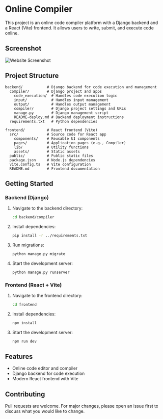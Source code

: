 # Online Compiler

This project is an online code compiler platform with a Django backend and a React (Vite) frontend. It allows users to write, submit, and execute code online.

## Screenshot

![Website Screenshot](https://i.ibb.co/ZpKkZY28/Screenshot-2025-06-23-014618.png)

## Project Structure

```
backend/           # Django backend for code execution and management
  compiler/        # Django project and apps
    code_execution/  # Handles code execution logic
    input/           # Handles input management
    output/          # Handles output management
    compiler/        # Django project settings and URLs
    manage.py        # Django management script
    README-deploy.md # Backend deployment instructions
  requirements.txt   # Python dependencies

frontend/          # React frontend (Vite)
  src/             # Source code for React app
    components/    # Reusable UI components
    pages/         # Application pages (e.g., Compiler)
    lib/           # Utility functions
    assets/        # Static assets
  public/          # Public static files
  package.json     # Node.js dependencies
  vite.config.ts   # Vite configuration
  README.md        # Frontend documentation
```

## Getting Started

### Backend (Django)

1. Navigate to the backend directory:
   ```bash
   cd backend/compiler
   ```
2. Install dependencies:
   ```bash
   pip install -r ../requirements.txt
   ```
3. Run migrations:
   ```bash
   python manage.py migrate
   ```
4. Start the development server:
   ```bash
   python manage.py runserver
   ```

### Frontend (React + Vite)

1. Navigate to the frontend directory:
   ```bash
   cd frontend
   ```
2. Install dependencies:
   ```bash
   npm install
   ```
3. Start the development server:
   ```bash
   npm run dev
   ```

## Features
- Online code editor and compiler
- Django backend for code execution
- Modern React frontend with Vite

## Contributing
Pull requests are welcome. For major changes, please open an issue first to discuss what you would like to change.
